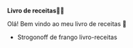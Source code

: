 **Livro de receitas:woman_cook:**

Olá! Bem vindo ao meu livro de receitas :wave:

- Strogonoff de frango livro-receitas

